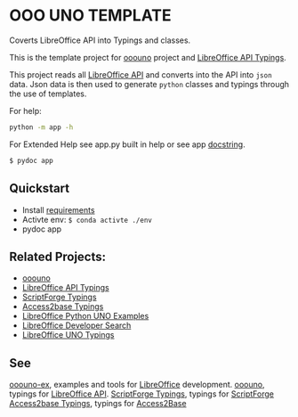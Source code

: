 # OOO UNO TEMPLATE

Coverts LibreOffice API into Typings and classes.

This is the template project for [ooouno](https://github.com/Amourspirit/python-ooouno) project and [LibreOffice API Typings](https://github.com/Amourspirit/python-types-unopy).

This project reads all [LibreOffice API](https://api.libreoffice.org/docs/idl/ref/namespacecom_1_1sun_1_1star.html) and converts into the API into `json` data.
Json data is then used to generate `python` classes and typings through the use of templates.

For help:

```bash
python -m app -h
```

For Extended Help see app.py built in help or see app [docstring](./app.py).

```bash
$ pydoc app
```

## Quickstart

* Install [requirements](docs/setup_env.rst)
* Activte env: `$ conda activte ./env`
* pydoc app

## Related Projects:

* [ooouno](https://github.com/Amourspirit/python-ooouno)
* [LibreOffice API Typings](https://github.com/Amourspirit/python-types-unopy)
* [ScriptForge Typings](https://github.com/Amourspirit/python-types-scriptforge)
* [Access2base Typings](https://github.com/Amourspirit/python-types-access2base)
* [LibreOffice Python UNO Examples](https://github.com/Amourspirit/python-ooouno-ex)
* [LibreOffice Developer Search](https://github.com/Amourspirit/python_lo_dev_search)
* [LibreOffice UNO Typings](https://github.com/Amourspirit/python-types-uno-script)

## See

[ooouno-ex](https://github.com/Amourspirit/python-ooouno-ex), examples and tools for [LibreOffice](https://www.libreoffice.org/) development.
[ooouno](https://github.com/Amourspirit/python-ooouno), typings for [LibreOffice API](https://api.libreoffice.org/docs/idl/ref/namespacecom_1_1sun_1_1star.html).
[ScriptForge Typings](https://github.com/Amourspirit/python-types-scriptforge), typings for [ScriptForge](https://help.libreoffice.org/latest/en-US/text/sbasic/shared/03/lib_ScriptForge.html?DbPAR=BASIC)
[Access2base Typings](https://github.com/Amourspirit/python-types-access2base), typings for [Access2Base](https://help.libreoffice.org/latest/en-US/text/sbasic/guide/access2base.html?&DbPAR=SHARED)
